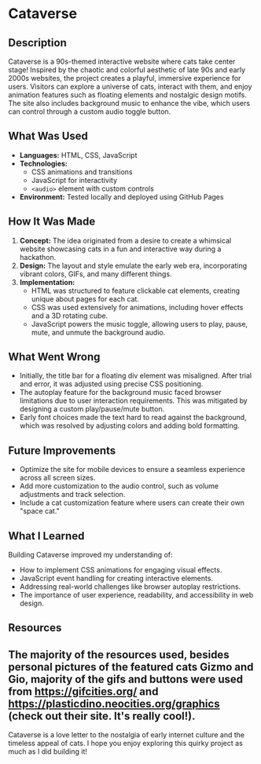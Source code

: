 # Cataverse

## Description
Cataverse is a 90s-themed interactive website where cats take center stage! Inspired by the chaotic and colorful aesthetic of late 90s and early 2000s websites, the project creates a playful, immersive experience for users. Visitors can explore a universe of cats, interact with them, and enjoy animation features such as floating elements and nostalgic design motifs. The site also includes background music to enhance the vibe, which users can control through a custom audio toggle button.

## What Was Used
- **Languages:** HTML, CSS, JavaScript
- **Technologies:** 
  - CSS animations and transitions
  - JavaScript for interactivity
  - `<audio>` element with custom controls
- **Environment:** Tested locally and deployed using GitHub Pages

## How It Was Made
1. **Concept:** The idea originated from a desire to create a whimsical website showcasing cats in a fun and interactive way during a hackathon. 
2. **Design:** The layout and style emulate the early web era, incorporating vibrant colors, GIFs, and many different things. 
3. **Implementation:** 
   - HTML was structured to feature clickable cat elements, creating unique about pages for each cat.
   - CSS was used extensively for animations, including hover effects and a 3D rotating cube.
   - JavaScript powers the music toggle, allowing users to play, pause, mute, and unmute the background audio.

## What Went Wrong
- Initially, the title bar for a floating div element was misaligned. After trial and error, it was adjusted using precise CSS positioning.
- The autoplay feature for the background music faced browser limitations due to user interaction requirements. This was mitigated by designing a custom play/pause/mute button.
- Early font choices made the text hard to read against the background, which was resolved by adjusting colors and adding bold formatting.

## Future Improvements
- Optimize the site for mobile devices to ensure a seamless experience across all screen sizes.
- Add more customization to the audio control, such as volume adjustments and track selection.
- Include a cat customization feature where users can create their own "space cat."

## What I Learned
Building Cataverse improved my understanding of:
- How to implement CSS animations for engaging visual effects.
- JavaScript event handling for creating interactive elements.
- Addressing real-world challenges like browser autoplay restrictions.
- The importance of user experience, readability, and accessibility in web design.

## Resources
The majority of the resources used, besides personal pictures of the featured cats Gizmo and Gio, majority of the gifs and buttons were used from https://gifcities.org/ and https://plasticdino.neocities.org/graphics (check out their site. It's really cool!).  
---

Cataverse is a love letter to the nostalgia of early internet culture and the timeless appeal of cats. I hope you enjoy exploring this quirky project as much as I did building it!
